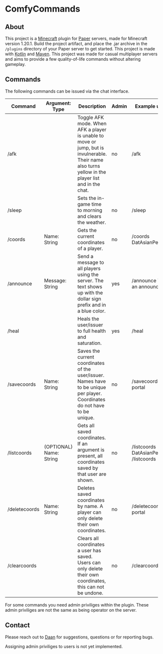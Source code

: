 # ComfyCommands
## About
This project is a [Minecraft](https://www.minecraft.net/en-us) plugin for [Paper](https://papermc.io/) servers, made for Minecraft version 1.20.1. Build the project artifact, and place the .jar archive in the ```/plugins``` directory of your Paper server to get started.
This project is made with [Kotlin](https://kotlinlang.org/) and [Maven](https://maven.apache.org/). This project was made for casual multiplayer servers and aims to provide a few quality-of-life commands without altering gameplay.

## Commands
The following commands can be issued via the chat interface.

| Command       | Argument: Type          | Description                                                                                                                                         | Admin | Example usage                             |
|---------------|-------------------------|-----------------------------------------------------------------------------------------------------------------------------------------------------|-------|-------------------------------------------|
| /afk          |                         | Toggle AFK mode. When AFK a player is unable to move or jump, but is invulnerable. Their name also turns yellow in the player list and in the chat. | no    | /afk                                      |
| /sleep        |                         | Sets the in-game time to morning and clears the weather.                                                                                            | no    | /sleep                                    |
| /coords       | Name: String            | Gets the current coordinates of a player.                                                                                                           | no    | /coords DatAsianPesuasio                  |
| /announce     | Message: String         | Send a message to all players using the server. The text shows up with the dollar sign prefix and in a blue color.                                  | yes   | /announce This is an announcement.        |
| /heal         |                         | Heals the user/issuer to full health and saturation.                                                                                                | yes   | /heal                                     |
| /savecoords   | Name: String            | Saves the current coordinates of the user/issuer. Names have to be unique per player. Coordinates do not have to be unique.                         | no    | /savecoords portal                        |
| /listcoords   | (OPTIONAL) Name: String | Gets all saved coordinates. If an argument is present, all coordinates saved by that user are shown.                                                | no    | /listcoords DatAsianPesuasio, /listcoords |
| /deletecoords | Name: String            | Deletes saved coordinates by name. A player can only delete  their own coordinates.                                                                 | no    | /deletecoords portal                      |
| /clearcoords  |                         | Clears all coordinates a user has saved. Users can only delete their own coordinates, this can not be undone.                                       | no    | /clearcoords                              |

For some commands you need admin priviliges within the plugin. These admin priviliges are not the same as being operator on the server.

## Contact
Please reach out to [Daan](mailto:daan.brocatus@outlook.com) for suggestions, questions or for reporting bugs. 

Assigning admin priviliges to users is not yet implemented. 